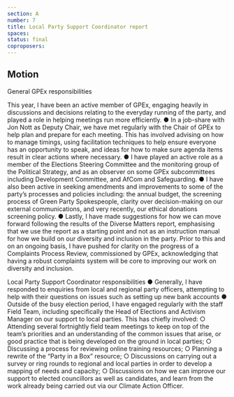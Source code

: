 ```yaml
---
section: A
number: 7
title: Local Party Support Coordinator report
spaces:
status: final
coproposers:
---
```

## Motion
General GPEx responsibilities

This year, I have been an active member of GPEx, engaging heavily in discussions and decisions relating to the everyday running of the party, and played a role in helping meetings run more efficiently.
● In a job-share with Jon Nott as Deputy Chair, we have met regularly with the Chair of GPEx to help plan and prepare for each meeting. This has involved advising on how to manage timings, using facilitation techniques to help ensure everyone has an opportunity to speak, and ideas for how to make sure agenda items result in clear actions where necessary.
● I have played an active role as a member of the Elections Steering Committee and the monitoring group of the Political Strategy, and as an observer on some GPEx subcommittees including Development Committee, and AfCom and Safeguarding.
● I have also been active in seeking amendments and improvements to some of the party’s processes and policies including: the annual budget, the screening process of Green Party Spokespeople, clarity over decision-making on our external communications, and very recently, our ethical donations screening policy.
● Lastly, I have made suggestions for how we can move forward following the results of the Diverse Matters report, emphasising that we use the report as a starting point and not as an instruction manual for how we build on our diversity and inclusion in the party. Prior to this and on an ongoing basis, I have pushed for clarity on the progress of a Complaints Process Review, commissioned by GPEx, acknowledging that having a robust complaints system will be core to improving our work on diversity and inclusion.

Local Party Support Coordinator responsibilities
● Generally, I have responded to enquiries from local and regional party officers, attempting to help with their questions on issues such as setting up new bank accounts
● Outside of the busy election period, I have engaged regularly with the staff Field Team, including specifically the Head of Elections and Activism Manager on our support to local parties. This has chiefly involved:
○ Attending several fortnightly field team meetings to keep on top of the team’s priorities and an understanding of the common issues that arise, or good practice that is being developed on the ground in local parties;
○ Discussing a process for reviewing online training resources;
○ Planning a rewrite of the “Party in a Box” resource;
○ Discussions on carrying out a survey or ring rounds to regional and local parties in order to develop a mapping of needs and capacity;
○ Discussions on how we can improve our support to elected councillors as well as candidates, and learn from the work already being carried out via our Climate Action Officer.
